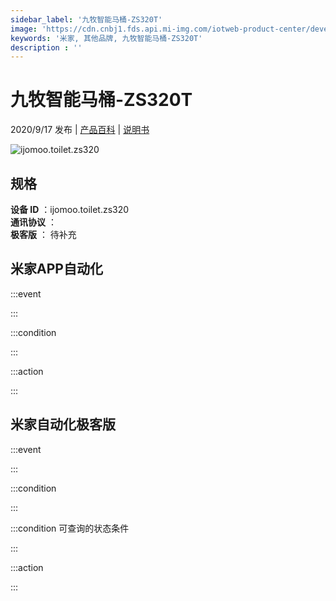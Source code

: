```yaml
---
sidebar_label: '九牧智能马桶-ZS320T'
image: 'https://cdn.cnbj1.fds.api.mi-img.com/iotweb-product-center/developer_159367611231499stCiWc.png?GalaxyAccessKeyId=AKVGLQWBOVIRQ3XLEW&Expires=9223372036854775807&Signature=VHWJyYuzWLja9r5TEImQ0HL8QQs='
keywords: '米家, 其他品牌, 九牧智能马桶-ZS320T'
description : ''
---
```

# 九牧智能马桶-ZS320T

2020/9/17 发布 | [产品百科](https://home.mi.com/webapp/content/baike/product/index.html?model=ijomoo.toilet.zs320/) | [说明书](https://home.mi.com/views/introduction.html?model=ijomoo.toilet.zs320&region=cn)

![ijomoo.toilet.zs320](https://cdn.cnbj1.fds.api.mi-img.com/iotweb-product-center/developer_159367611231499stCiWc.png?GalaxyAccessKeyId=AKVGLQWBOVIRQ3XLEW&Expires=9223372036854775807&Signature=VHWJyYuzWLja9r5TEImQ0HL8QQs=)

## 规格  
> 
**设备 ID** ：ijomoo.toilet.zs320  
**通讯协议** ：  
**极客版**  ： 待补充 


## 米家APP自动化  

:::event  

:::

:::condition  

:::

:::action   

:::

## 米家自动化极客版  

:::event  

:::

:::condition  

:::

:::condition 可查询的状态条件  

:::

:::action  

:::

        

